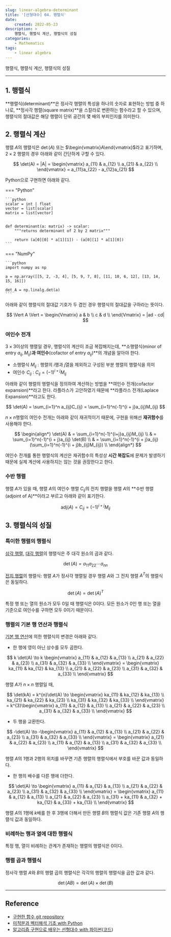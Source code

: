```yaml
---
slug: linear-algebra-determinant
title: '[선형대수] 04. 행렬식'
date:
    created: 2022-05-23
description: >
    행렬식, 행렬식 계산, 행렬식의 성질
categories:
    - Mathematics
tags:
    - linear algebra
---
```


행렬식, 행렬식 계산, 행렬식의 성질

<!-- more -->

---

## 1. 행렬식

**행렬식(determinant)**은 정사각 행렬의 특성을 하나의 숫자로 표현하는 방법 중 하나로, **정사각 행렬(square matrix)**을 스칼라로 변환하는 함수라고 할 수 있으며, 행렬식의 절대값은 해당 행렬이 단위 공간의 몇 배의 부피인지를 의미한다.  

## 2. 행렬식 계산

행렬 $A$의 행렬식은 $\det(A)$ 또는 $\begin{vmatrix}A\end{vmatrix}$라고 표기하며, $2 \times 2$ 행렬의 경우 아래와 같이 간단하게 구할 수 있다.  

$$
\det(A) = |A| = \begin{vmatrix}
a_{11} & a_{12} \\
a_{21} & a_{22} \\
\end{vmatrix}
= a_{11}a_{22} - a_{12}a_{21}
$$

Python으로 구현하면 아래와 같다.  

=== "Python"

    ```python
    scalar = int | float
    vector = list[scalar]
    matrix = list[vector]


    def determinant(a: matrix) -> scalar:
        """returns determinant of 2 by 2 matrix"""

        return (a[0][0] * a[1][1]) - (a[0][1] * a[1][0])
    ```

=== "NumPy"

    ```python
    import numpy as np

    a = np.array([[5, 2, -3, 4], [5, 9, 7, 8], [11, 10, 6, 12], [13, 14, 15, 16]])

    det_A = np.linalg.det(a)
    ```

아래와 같이 행렬식의 절대값 기호가 두 겹인 경우 행렬식의 절대값을 구하라는 뜻이다.  

$$
\Vert A \Vert = \begin{Vmatrix}
a & b \\
c & d \\
\end{Vmatrix}
= |ad - cd|
$$

### 여인수 전개

$3 \times 3$이상의 행렬일 경우, 행렬식의 계산이 조금 복잡해지는데, **소행렬식(minor of entry $a_{ij}, M_{ij}$)**과 여인수**(cofactor of entry $a_{ij}$)**의 개념을 알아야 한다.  

- 소행렬식 $M_{ij}$ : 행렬의 $i$행과 $j$열을 제외하고 구성된 부분 행렬의 행렬식을 의미
- 여인수 $C_{ij}$ : $C_{ij} = (-1)^{i + j}M_{ij}$

아래와 같이 행렬의 행렬식을 정의하여 계산하는 방법을 **여인수 전개(cofactor expansion)**라고 한다. 라플라스가 고안하였기 때문에 **라플라스 전개(Laplace Expansion)**라고도 한다.  

$$
\det(A) = \sum_{i=1}^n a_{ij}C_{ij} = \sum_{i=1}^n(-1)^{i + j}a_{ij}M_{ij}
$$

$n \times n$행렬의 여인수 전개는 아래와 같이 재귀적이기 때문에, 구현을 위해선 **재귀함수**를 사용해야 한다.  

$$
\begin{align*}
\det(A) & = \sum_{i=1}^n(-1)^{i+j}a_{ij}M_{ij} \\
& = \sum_{i=1}^n(-1)^{i + j}a_{ij} \det(B) \\
& = \sum_{i=1}^n(-1)^{i + j}a_{ij} (\sum_{i=1}^n(-1)^{i + j}b_{ij}M_{ij}) \\
\end{align*}
$$

여인수 전개를 통한 행렬식의 계산은 재귀함수의 특성상 **시간 복잡도**에 문제가 발생하기 때문에 실제 계산에 사용하지는 않는 것을 권장한다고 한다.  

### 수반 행렬

행렬 $A$가 있을 때, 행렬 $A$의 여인수 행렬 $C_{ij}$의 전치 행렬을 행렬 $A$의 **수반 행렬(adjoint of A)**이라고 부르고 아래와 같이 표기한다.  

$$
\text{adj}(A) = C_{ij} = (-1)^{i + j}M_{ij}
$$

## 3. 행렬식의 성질

### 특이한 행렬의 행렬식

[삼각 행렬](2022-05-19-linear_algebra_various_matrix.md/#6), [대각 행렬](2022-05-19-linear_algebra_various_matrix.md/#3)의 행렬식은 주 대각 원소의 곱과 같다.  

$$
\det(A) = a_{11} a_{22} \cdots a_{nn}
$$

[전치 행렬](2022-05-19-linear_algebra_various_matrix.md/#1)의 행렬식: 행렬 $A$가 정사각 행렬일 경우 행렬 $A$와 그 전치 행렬 $A^{T}$의 행렬식은 동일하다.  

$$
\det(A) = \det(A)^{T}
$$

특정 행 또는 열의 원소가 모두 0일 때 행렬식은 0이다. 모든 원소가 0인 행 또는 열을 기준으로 여인수를 구하면 모두 0이기 때문이다.  

### 행렬의 기본 행 연산과 행렬식

[기본 행 연산](2022-05-01-linear_algebra_vector_scalar.md/#_4)에 의한 행렬식의 변경은 아래와 같다.  

- 한 행에 영이 아닌 상수를 모두 곱한다.

$$
k \det(A) \to k \begin{vmatrix}
a_{11} & a_{12} & a_{13} \\
a_{21} & a_{22} & a_{23} \\
a_{31} & a_{32} & a_{33} \\
\end{vmatrix}
= \begin{vmatrix}
ka_{11} & ka_{12} & ka_{13} \\
a_{21} & a_{22} & a_{23} \\
a_{31} & a_{32} & a_{33} \\
\end{vmatrix}
$$

행렬 $A$가 $n \times n$ 행렬일 때, 

$$
\det(kA) = k^{n}\det(A) \to \begin{vmatrix}
ka_{11} & ka_{12} & ka_{13} \\
ka_{21} & ka_{22} & ka_{23} \\
ka_{31} & ka_{32} & ka_{33} \\
\end{vmatrix}
= k^{3}\begin{vmatrix}
a_{11} & a_{12} & a_{13} \\
a_{21} & a_{22} & a_{23} \\
a_{31} & a_{32} & a_{33} \\
\end{vmatrix}
$$

- 두 행을 교환한다.

$$
-\det(A) \to -\begin{vmatrix}
a_{11} & a_{12} & a_{13} \\
a_{21} & a_{22} & a_{23} \\
a_{31} & a_{32} & a_{33} \\
\end{vmatrix}
= \begin{vmatrix}
a_{21} & a_{22} & a_{23} \\
a_{11} & a_{12} & a_{13} \\
a_{31} & a_{32} & a_{33} \\
\end{vmatrix}
$$

행렬 $A$의 1행과 2행의 위치를 바꾸면 기존 행렬의 행렬식에서 부호를 바꾼 값과 동일하다.  

- 한 행의 배수를 다른 행에 더한다.

$$
\det(A) \to \begin{vmatrix}
a_{11} & a_{12} & a_{13} \\
a_{21} & a_{22} & a_{23} \\
a_{31} & a_{32} & a_{33} \\
\end{vmatrix}
= \begin{vmatrix}
a_{11} & a_{12} & a_{13} \\
a_{21} & a_{22} & a_{23} \\
a_{31} + ka_{11} & a_{32} + ka_{12} & a_{33} + ka_{13} \\
\end{vmatrix}
$$

행렬 $A$의 1행에 $k$배를 한 후 3행에 더해서 만든 행렬 $B$의 행렬식 값은 기존 행렬 $A$의 행렬식 값과 동일하다.  

### 비례하는 행과 열에 대한 행렬식

특정 행, 열이 비례하는 관계가 존재하는 행렬의 행렬식은 0이다.  

### 행렬 곱과 행렬식

정사각 행렬 $A$와 $B$의 행렬 곱의 행렬식은 각각의 행렬의 행렬식을 곱한 값과 같다.

$$
\det(AB) = \det(A) \times \det(B)
$$

---
## Reference
- [구현한 함수 git repository](https://github.com/djccnt15/mathematics)
- [미적분과 벡터해석 기초 with Python](http://www.kyobobook.co.kr/product/detailViewKor.laf?mallGb=KOR&ejkGb=KOR&barcode=9791160735314)
- [알고리즘 구현으로 배우는 선형대수 with 파이썬](http://www.kyobobook.co.kr/product/detailViewKor.laf?mallGb=KOR&ejkGb=KOR&barcode=9791165921125)([코드](https://github.com/bjpublic/linearalgebra))
